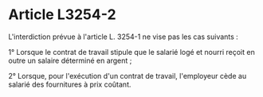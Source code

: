 # Article L3254-2

L'interdiction prévue à l'article L. 3254-1 ne vise pas les cas suivants :

1° Lorsque le contrat de travail stipule que le salarié logé et nourri reçoit en outre un salaire déterminé en argent ;

2° Lorsque, pour l'exécution d'un contrat de travail, l'employeur cède au salarié des fournitures à prix coûtant.